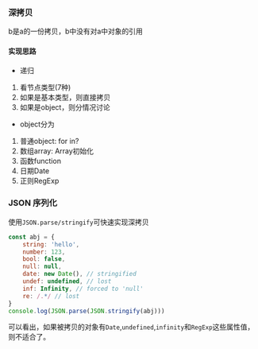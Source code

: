### 深拷贝

b是a的一份拷贝，b中没有对a中对象的引用

#### 实现思路

- 递归
1. 看节点类型(7种)
2. 如果是基本类型，则直接拷贝
3. 如果是object，则分情况讨论

- object分为
1. 普通object: for in?
2. 数组array: Array初始化
3. 函数function
4. 日期Date
5. 正则RegExp

### JSON 序列化

使用`JSON.parse/stringify`可快速实现深拷贝

```js
const abj = {
    string: 'hello',
    number: 123,
    bool: false,
    null: null,
    date: new Date(), // stringified
    undef: undefined, // lost
    inf: Infinity, // forced to 'null'
    re: /.*/ // lost
}
console.log(JSON.parse(JSON.stringify(abj)))
```

可以看出，如果被拷贝的对象有`Date`,`undefined`,`infinity`和`RegExp`这些属性值，则不适合了。